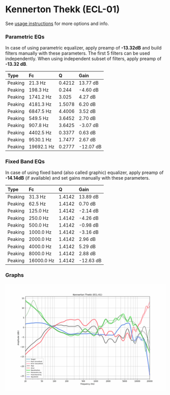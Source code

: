 # Kennerton Thekk (ECL-01)
See [usage instructions](https://github.com/jaakkopasanen/AutoEq#usage) for more options and info.

### Parametric EQs
In case of using parametric equalizer, apply preamp of **-13.32dB** and build filters manually
with these parameters. The first 5 filters can be used independently.
When using independent subset of filters, apply preamp of **-13.32 dB**.

| Type    | Fc         |      Q | Gain      |
|:--------|:-----------|:-------|:----------|
| Peaking | 21.3 Hz    | 0.4212 | 13.77 dB  |
| Peaking | 198.3 Hz   | 0.244  | -4.60 dB  |
| Peaking | 1741.2 Hz  | 3.025  | 4.27 dB   |
| Peaking | 4181.3 Hz  | 1.5078 | 6.20 dB   |
| Peaking | 6847.5 Hz  | 4.4006 | 3.52 dB   |
| Peaking | 549.5 Hz   | 3.6452 | 2.70 dB   |
| Peaking | 907.8 Hz   | 3.6425 | -3.07 dB  |
| Peaking | 4402.5 Hz  | 0.3377 | 0.63 dB   |
| Peaking | 9530.1 Hz  | 1.7477 | 2.67 dB   |
| Peaking | 19692.1 Hz | 0.2777 | -12.07 dB |

### Fixed Band EQs
In case of using fixed band (also called graphic) equalizer, apply preamp of **-14.14dB**
(if available) and set gains manually with these parameters.

| Type    | Fc         |      Q | Gain      |
|:--------|:-----------|:-------|:----------|
| Peaking | 31.3 Hz    | 1.4142 | 13.89 dB  |
| Peaking | 62.5 Hz    | 1.4142 | 0.70 dB   |
| Peaking | 125.0 Hz   | 1.4142 | -2.14 dB  |
| Peaking | 250.0 Hz   | 1.4142 | -4.26 dB  |
| Peaking | 500.0 Hz   | 1.4142 | -0.98 dB  |
| Peaking | 1000.0 Hz  | 1.4142 | -3.16 dB  |
| Peaking | 2000.0 Hz  | 1.4142 | 2.96 dB   |
| Peaking | 4000.0 Hz  | 1.4142 | 5.29 dB   |
| Peaking | 8000.0 Hz  | 1.4142 | 2.88 dB   |
| Peaking | 16000.0 Hz | 1.4142 | -12.63 dB |

### Graphs
![](./Kennerton%20Thekk%20(ECL-01).png)